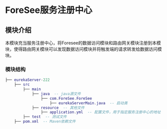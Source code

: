 # ForeSee服务注册中心

## 模块介绍

本模块充当服务注册中心，将Foresee的数据访问模块和路由网关模块注册到本模块，使得路由网关模块可以发现数据访问模块并将触发端的请求转发给数据访问模块。

### 模块结构

```lua
├── eurekaServer-222
    ├── src
        ├── main
            ├── java  -- java源文件
                ├── com.ForeSee.ForeSee
                    ├── eurekaServerMain.java  -- 启动类
            ├── resource  -- 其他文件
                ├── application.yml  -- 配置文件，用于指定服务注册中心的地址
        ├── test  -- 测试文件
	├── pom.xml  -- Maven依赖文件
```

### 